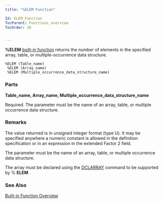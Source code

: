 ```yaml
---
title: "%ELEM Function"

Id: ELEM_Function
TocParent: Functions_overview
TocOrder: 16


---
```


**%ELEM** [built-in function](Functions_overview.html) returns the number of elements in the specified array, table, or multiple-occurrence data structure. 

```
%ELEM (Table_name) 
 %ELEM (Array_name) 
 %ELEM (Multiple_occurrence_data_structure_name) 
```

### Parts

**Table_name, Array_name, Multiple_occurrence_data_structure_name** 

Required. The parameter must be the name of an array, table, or multiple occurrence data structure.


### Remarks
The value returned is in unsigned integer format (type U). It may be specified anywhere a numeric constant is allowed in the definition specification or in an expression in the extended Factor 2 field. 

The parameter must be the name of an array, table, or multiple occurrence data structure. 

The array must be declared using the [DCLARRAY](DCLARRAY.html) command to be supported by % **ELEM** . 

### See Also
[Built-in Function Overview](Functions_overview.html) 

